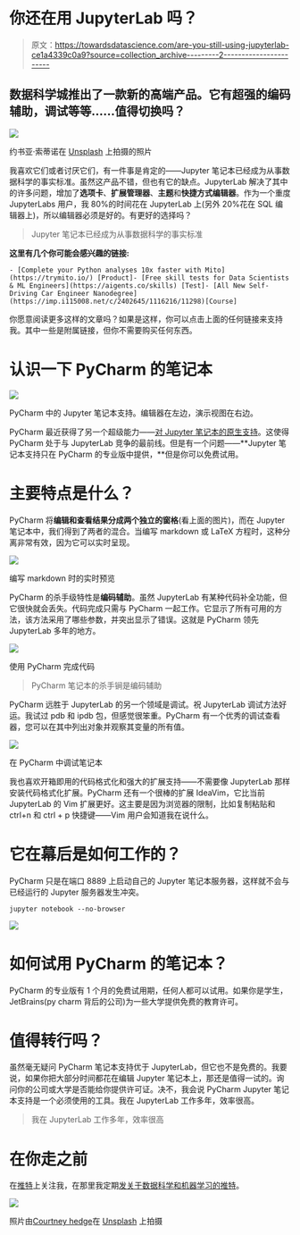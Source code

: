 # 你还在用 JupyterLab 吗？

> 原文：<https://towardsdatascience.com/are-you-still-using-jupyterlab-ce1a4339c0a9?source=collection_archive---------2----------------------->

## 数据科学城推出了一款新的高端产品。它有超强的编码辅助，调试等等……值得切换吗？

![](img/da3d088a52596ad40c3057471cac0d29.png)

约书亚·索蒂诺在 [Unsplash](https://unsplash.com?utm_source=medium&utm_medium=referral) 上拍摄的照片

我喜欢它们或者讨厌它们，有一件事是肯定的——Jupyter 笔记本已经成为从事数据科学的事实标准。虽然这产品不错，但也有它的缺点。JupyterLab 解决了其中的许多问题，增加了**选项卡**、**扩展管理器**、**主题**和**快捷方式编辑器**。作为一个重度 JupyterLabs 用户，我 80%的时间花在 JupyterLab 上(另外 20%花在 SQL 编辑器上)，所以编辑器必须是好的。有更好的选择吗？

> Jupyter 笔记本已经成为从事数据科学的事实标准

**这里有几个你可能会感兴趣的链接:**

```
- [Complete your Python analyses 10x faster with Mito](https://trymito.io/) [Product]- [Free skill tests for Data Scientists & ML Engineers](https://aigents.co/skills) [Test]- [All New Self-Driving Car Engineer Nanodegree](https://imp.i115008.net/c/2402645/1116216/11298)[Course]
```

你愿意阅读更多这样的文章吗？如果是这样，你可以点击上面的任何链接来支持我。其中一些是附属链接，但你不需要购买任何东西。

# 认识一下 PyCharm 的笔记本

![](img/373847a8ae540e7e1235973d9cf94493.png)

PyCharm 中的 Jupyter 笔记本支持。编辑器在左边，演示视图在右边。

PyCharm 最近获得了另一个超级能力——[对 Jupyter 笔记本的原生支持](https://www.jetbrains.com/help/pycharm/jupyter-notebook-support.html)。这使得 PyCharm 处于与 JupyterLab 竞争的最前线。但是有一个问题——**Jupyter 笔记本支持只在 PyCharm 的专业版中提供，**但是你可以免费试用。

# 主要特点是什么？

PyCharm 将**编辑和查看结果分成两个独立的窗格**(看上面的图片)，而在 Jupyter 笔记本中，我们得到了两者的混合。当编写 markdown 或 LaTeX 方程时，这种分离非常有效，因为它可以实时呈现。

![](img/700c73d3b8a4130f9178547dd952e952.png)

编写 markdown 时的实时预览

PyCharm 的杀手级特性是**编码辅助**。虽然 JupyterLab 有某种代码补全功能，但它很快就会丢失。代码完成只需与 PyCharm 一起工作。它显示了所有可用的方法，该方法采用了哪些参数，并突出显示了错误。这就是 PyCharm 领先 JupyterLab 多年的地方。

![](img/ea6bcea887033936eece93b267d55846.png)

使用 PyCharm 完成代码

> PyCharm 笔记本的杀手锏是编码辅助

PyCharm 远胜于 JupyterLab 的另一个领域是调试。祝 JupyterLab 调试方法好运。我试过 pdb 和 ipdb 包，但感觉很笨重。PyCharm 有一个优秀的调试查看器，您可以在其中列出对象并观察其变量的所有值。

![](img/cbe410dd02c94d2deb9adf80613ff813.png)

在 PyCharm 中调试笔记本

我也喜欢开箱即用的代码格式化和强大的扩展支持——不需要像 JupyterLab 那样安装代码格式化扩展。PyCharm 还有一个很棒的扩展 IdeaVim，它比当前 JupyterLab 的 Vim 扩展更好。这主要是因为浏览器的限制，比如复制粘贴和 ctrl+n 和 ctrl + p 快捷键——Vim 用户会知道我在说什么。

# 它在幕后是如何工作的？

PyCharm 只是在端口 8889 上启动自己的 Jupyter 笔记本服务器，这样就不会与已经运行的 Jupyter 服务器发生冲突。

```
jupyter notebook --no-browser
```

![](img/09bd03e051a01cdf3945ee002f50934a.png)

# 如何试用 PyCharm 的笔记本？

PyCharm 的专业版有 1 个月的免费试用期，任何人都可以试用。如果你是学生，JetBrains(py charm 背后的公司)为一些大学提供免费的教育许可。

# 值得转行吗？

虽然毫无疑问 PyCharm 笔记本支持优于 JupyterLab，但它也不是免费的。我要说，如果你把大部分时间都花在编辑 Jupyter 笔记本上，那还是值得一试的。询问你的公司或大学是否能给你提供许可证。决不，我会说 PyCharm Jupyter 笔记本支持是一个必须使用的工具。我在 JupyterLab 工作多年，效率很高。

> 我在 JupyterLab 工作多年，效率很高

# 在你走之前

在[推特](https://twitter.com/romanorac)上关注我，在那里我定期[发关于数据科学和机器学习的推特](https://twitter.com/romanorac/status/1328952374447267843)。

![](img/b5d426b68cc5a21b1a35d0a157ebc4f8.png)

照片由[Courtney hedge](https://unsplash.com/@cmhedger?utm_source=medium&utm_medium=referral)在 [Unsplash](https://unsplash.com/?utm_source=medium&utm_medium=referral) 上拍摄